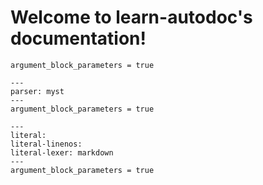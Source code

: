
# Welcome to learn-autodoc's documentation!

```{matlab-function} argumentValidation
argument_block_parameters = true
```

```{matlab-function} argumentValidation
---
parser: myst
---
argument_block_parameters = true
```

```{matlab-function} argumentValidation
---
literal:
literal-linenos:
literal-lexer: markdown
---
argument_block_parameters = true
```
